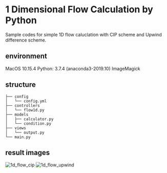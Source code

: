 # 1 Dimensional Flow Calculation by Python

Sample codes for simple 1D flow caluclation with CIP scheme and Upwind difference scheme.

## environment

MacOS 10.15.4
Python: 3.7.4 (anaconda3-2019.10)
ImageMagick

## structure

```
├── config
│   └── config.yml
├── controllers
│   └── flow1d.py
├── models
│   ├── calculator.py
│   └── condition.py
├── views
│   └── output.py
└── main.py
```

## result images

![1d_flow_cip](https://user-images.githubusercontent.com/9692738/82308773-37ca4580-99fd-11ea-9dc6-7ba25618eb2a.gif)
![1d_flow_upwind](https://user-images.githubusercontent.com/9692738/82308845-503a6000-99fd-11ea-8bb6-e8fc98838fdb.gif)
